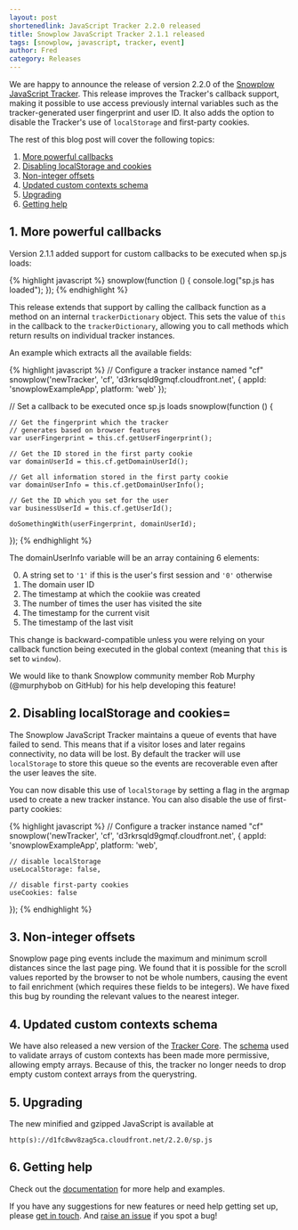 ```yaml
---
layout: post
shortenedlink: JavaScript Tracker 2.2.0 released
title: Snowplow JavaScript Tracker 2.1.1 released
tags: [snowplow, javascript, tracker, event]
author: Fred
category: Releases
---
```


We are happy to announce the release of version 2.2.0 of the [Snowplow JavaScript Tracker][repo]. This release improves the Tracker's callback support, making it possible to use access previously internal variables such as the tracker-generated user fingerprint and user ID. It also adds the option to disable the Tracker's use of `localStorage` and first-party cookies.

The rest of this blog post will cover the following topics:

1. [More powerful callbacks](/blog/2014/11/xx/snowplow-javascript-tracker-2.2.0-released/#callbacks)
2. [Disabling localStorage and cookies](/blog/2014/11/xx/snowplow-javascript-tracker-2.2.0-released/#localstorage)
3. [Non-integer offsets](/blog/2014/11/xx/snowplow-javascript-tracker-2.2.0-released/#offsets)
4. [Updated custom contexts schema](/blog/2014/11/xx/snowplow-javascript-tracker-2.2.0-released/#contexts)
5. [Upgrading](/blog/2014/11/xx/snowplow-javascript-tracker-2.2.0-released/#upgrading)
6. [Getting help](/blog/2014/11/06/snowplow-javascript-tracker-2.1.1-released/#help)

<!--more-->

<h2><a name="callbacks">1. More powerful callbacks</a></h2>

Version 2.1.1 added support for custom callbacks to be executed when sp.js loads:

{% highlight javascript %}
snowplow(function () {
	console.log("sp.js has loaded");
});
{% endhighlight %}

This release extends that support by calling the callback function as a method on an internal `trackerDictionary` object. This sets the value of `this` in the callback to the `trackerDictionary`, allowing you to call methods which return results on individual tracker instances.

An example which extracts all the available fields:

{% highlight javascript %}
// Configure a tracker instance named "cf"
snowplow('newTracker', 'cf', 'd3rkrsqld9gmqf.cloudfront.net', {
	appId: 'snowplowExampleApp',
	platform: 'web'
});

// Set a callback to be executed once sp.js loads
snowplow(function () {

	// Get the fingerprint which the tracker
	// generates based on browser features
	var userFingerprint = this.cf.getUserFingerprint();

	// Get the ID stored in the first party cookie
	var domainUserId = this.cf.getDomainUserId();

	// Get all information stored in the first party cookie
	var domainUserInfo = this.cf.getDomainUserInfo();

	// Get the ID which you set for the user
	var businessUserId = this.cf.getUserId();

	doSomethingWith(userFingerprint, domainUserId);
});
{% endhighlight %}

The domainUserInfo variable will be an array containing 6 elements:

0. A string set to `'1'` if this is the user's first session and `'0'` otherwise
1. The domain user ID
2. The timestamp at which the cookiie was created
3. The number of times the user has visited the site
4. The timestamp for the current visit
5. The timestamp of the last visit

This change is backward-compatible unless you were relying on your callback function being executed in the global context (meaning that `this` is set to `window`).

We would like to thank Snowplow community member Rob Murphy (@murphybob on GitHub) for his help developing this feature!

<h2><a name="localstorage">2. Disabling localStorage and cookies=</a></h2>

The Snowplow JavaScript Tracker maintains a queue of events that have failed to send. This means that if a visitor loses and later regains connectivity, no data will be lost. By default the tracker will use `localStorage` to store this queue so the events are recoverable even after the user leaves the site.

You can now disable this use of `localStorage` by setting a flag in the argmap used to create a new tracker instance. You can also disable the use of first-party cookies:

{% highlight javascript %}
// Configure a tracker instance named "cf"
snowplow('newTracker', 'cf', 'd3rkrsqld9gmqf.cloudfront.net', {
	appId: 'snowplowExampleApp',
	platform: 'web',

	// disable localStorage
	useLocalStorage: false,

	// disable first-party cookies
	useCookies: false
});
{% endhighlight %}

<h2><a name="offsets">3. Non-integer offsets</a></h2>

Snowplow page ping events include the maximum and minimum scroll distances since the last page ping. We found that it is possible for the scroll values reported by the browser to not be whole numbers, causing the event to fail enrichment (which requires these fields to be integers). We have fixed this bug by rounding the relevant values to the nearest integer.

<h2><a name="contexts">4. Updated custom contexts schema</a></h2>

We have also released a new version of the [Tracker Core][core]. The [schema][contexts-schema] used to validate arrays of custom contexts has been made more permissive, allowing empty arrays. Because of this, the tracker no longer needs to drop empty custom context arrays from the querystring.

<h2><a name="upgrading">5. Upgrading</a></h2>

The new minified and gzipped JavaScript is available at

`http(s)://d1fc8wv8zag5ca.cloudfront.net/2.2.0/sp.js`

<h2><a name="help">6. Getting help</a></h2>

Check out the [documentation][docs] for more help and examples.

If you have any suggestions for new features or need help getting set up, please [get in touch][talk-to-us]. And [raise an issue][issues] if you spot a bug!

[repo]: https://github.com/snowplow/snowplow-javascript-tracker
[core]: https://www.npmjs.org/package/snowplow-tracker-core
[contexts-schema]: https://github.com/snowplow/iglu-central/blob/master/schemas/com.snowplowanalytics.snowplow/contexts/jsonschema/1-0-1
[docs]: https://github.com/snowplow/snowplow/wiki/Javascript-Tracker
[issues]: https://github.com/snowplow/snowplow/issues
[talk-to-us]: https://github.com/snowplow/snowplow/wiki/Talk-to-us
